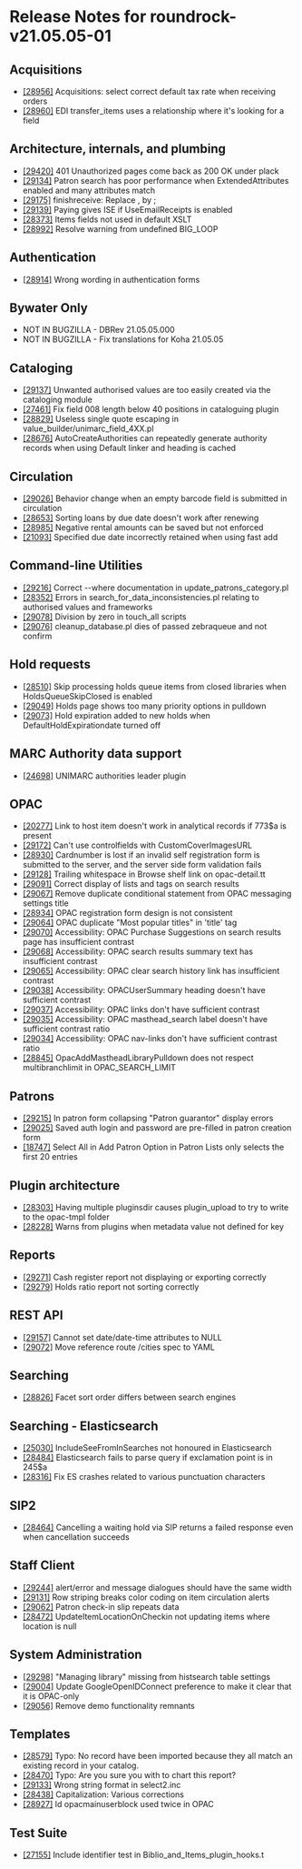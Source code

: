 
# Release Notes for roundrock-v21.05.05-01

## Acquisitions

- [[28956]](http://bugs.koha-community.org/bugzilla3/show_bug.cgi?id=28956) Acquisitions: select correct default tax rate when receiving orders
- [[28960]](http://bugs.koha-community.org/bugzilla3/show_bug.cgi?id=28960) EDI transfer_items uses a relationship where it's looking for a field

## Architecture, internals, and plumbing

- [[29420]](http://bugs.koha-community.org/bugzilla3/show_bug.cgi?id=29420) 401 Unauthorized pages come back as 200 OK under plack
- [[29134]](http://bugs.koha-community.org/bugzilla3/show_bug.cgi?id=29134) Patron search has poor performance when ExtendedAttributes enabled and many attributes match
- [[29175]](http://bugs.koha-community.org/bugzilla3/show_bug.cgi?id=29175) finishreceive: Replace , by ;
- [[29139]](http://bugs.koha-community.org/bugzilla3/show_bug.cgi?id=29139) Paying gives ISE if UseEmailReceipts is enabled
- [[28373]](http://bugs.koha-community.org/bugzilla3/show_bug.cgi?id=28373) Items fields not used in default XSLT
- [[28992]](http://bugs.koha-community.org/bugzilla3/show_bug.cgi?id=28992) Resolve warning from undefined BIG_LOOP

## Authentication

- [[28914]](http://bugs.koha-community.org/bugzilla3/show_bug.cgi?id=28914) Wrong wording in authentication forms

## Bywater Only

- NOT IN BUGZILLA - DBRev 21.05.05.000
- NOT IN BUGZILLA - Fix translations for Koha 21.05.05

## Cataloging

- [[29137]](http://bugs.koha-community.org/bugzilla3/show_bug.cgi?id=29137) Unwanted authorised values are too easily created via the cataloging module
- [[27461]](http://bugs.koha-community.org/bugzilla3/show_bug.cgi?id=27461) Fix field 008 length below 40 positions in cataloguing plugin
- [[28829]](http://bugs.koha-community.org/bugzilla3/show_bug.cgi?id=28829) Useless single quote escaping in value_builder/unimarc_field_4XX.pl
- [[28676]](http://bugs.koha-community.org/bugzilla3/show_bug.cgi?id=28676) AutoCreateAuthorities can repeatedly generate authority records when using Default linker and heading is cached

## Circulation

- [[29026]](http://bugs.koha-community.org/bugzilla3/show_bug.cgi?id=29026) Behavior change when an empty barcode field is submitted in circulation
- [[28653]](http://bugs.koha-community.org/bugzilla3/show_bug.cgi?id=28653) Sorting loans by due date doesn't work after renewing
- [[28985]](http://bugs.koha-community.org/bugzilla3/show_bug.cgi?id=28985) Negative rental amounts can be saved but not enforced
- [[21093]](http://bugs.koha-community.org/bugzilla3/show_bug.cgi?id=21093) Specified due date incorrectly retained when using fast add

## Command-line Utilities

- [[29216]](http://bugs.koha-community.org/bugzilla3/show_bug.cgi?id=29216) Correct --where documentation in update_patrons_category.pl
- [[28352]](http://bugs.koha-community.org/bugzilla3/show_bug.cgi?id=28352) Errors in search_for_data_inconsistencies.pl relating to authorised values and frameworks
- [[29078]](http://bugs.koha-community.org/bugzilla3/show_bug.cgi?id=29078) Division by zero in touch_all scripts
- [[29076]](http://bugs.koha-community.org/bugzilla3/show_bug.cgi?id=29076) cleanup_database.pl dies of passed zebraqueue and not confirm

## Hold requests

- [[28510]](http://bugs.koha-community.org/bugzilla3/show_bug.cgi?id=28510) Skip processing holds queue items from closed libraries when HoldsQueueSkipClosed is enabled
- [[29049]](http://bugs.koha-community.org/bugzilla3/show_bug.cgi?id=29049) Holds page shows too many priority options in pulldown
- [[29073]](http://bugs.koha-community.org/bugzilla3/show_bug.cgi?id=29073) Hold expiration added to new holds when DefaultHoldExpirationdate turned off

## MARC Authority data support

- [[24698]](http://bugs.koha-community.org/bugzilla3/show_bug.cgi?id=24698) UNIMARC authorities leader plugin

## OPAC

- [[20277]](http://bugs.koha-community.org/bugzilla3/show_bug.cgi?id=20277) Link to host item doesn't work in analytical records if 773$a is present
- [[29172]](http://bugs.koha-community.org/bugzilla3/show_bug.cgi?id=29172) Can't use controlfields with CustomCoverImagesURL
- [[28930]](http://bugs.koha-community.org/bugzilla3/show_bug.cgi?id=28930) Cardnumber is lost if an invalid self registration form is submitted to the server, and the server side form validation fails
- [[29128]](http://bugs.koha-community.org/bugzilla3/show_bug.cgi?id=29128) Trailing whitespace in Browse shelf link on opac-detail.tt
- [[29091]](http://bugs.koha-community.org/bugzilla3/show_bug.cgi?id=29091) Correct display of lists and tags on search results
- [[29067]](http://bugs.koha-community.org/bugzilla3/show_bug.cgi?id=29067) Remove duplicate conditional statement from OPAC messaging settings title
- [[28934]](http://bugs.koha-community.org/bugzilla3/show_bug.cgi?id=28934) OPAC registration form design is not consistent
- [[29064]](http://bugs.koha-community.org/bugzilla3/show_bug.cgi?id=29064) OPAC duplicate "Most popular titles" in 'title' tag
- [[29070]](http://bugs.koha-community.org/bugzilla3/show_bug.cgi?id=29070) Accessibility: OPAC Purchase Suggestions on search results page has insufficient contrast
- [[29068]](http://bugs.koha-community.org/bugzilla3/show_bug.cgi?id=29068) Accessibility: OPAC search results summary text has insufficient contrast
- [[29065]](http://bugs.koha-community.org/bugzilla3/show_bug.cgi?id=29065) Accessibility: OPAC clear search history link has insufficient contrast
- [[29038]](http://bugs.koha-community.org/bugzilla3/show_bug.cgi?id=29038) Accessibility: OPACUserSummary heading doesn't have sufficient contrast
- [[29037]](http://bugs.koha-community.org/bugzilla3/show_bug.cgi?id=29037) Accessibility: OPAC links don't have sufficient contrast
- [[29035]](http://bugs.koha-community.org/bugzilla3/show_bug.cgi?id=29035) Accessibility: OPAC masthead_search label doesn't have sufficient contrast ratio
- [[29034]](http://bugs.koha-community.org/bugzilla3/show_bug.cgi?id=29034) Accessibility: OPAC nav-links don't have sufficient contrast ratio
- [[28845]](http://bugs.koha-community.org/bugzilla3/show_bug.cgi?id=28845) OpacAddMastheadLibraryPulldown does not respect multibranchlimit in OPAC_SEARCH_LIMIT

## Patrons

- [[29215]](http://bugs.koha-community.org/bugzilla3/show_bug.cgi?id=29215) In patron form collapsing "Patron guarantor" display errors
- [[29025]](http://bugs.koha-community.org/bugzilla3/show_bug.cgi?id=29025) Saved auth login and password are pre-filled in patron creation form
- [[18747]](http://bugs.koha-community.org/bugzilla3/show_bug.cgi?id=18747) Select All in Add Patron Option in Patron Lists only selects the first 20 entries

## Plugin architecture

- [[28303]](http://bugs.koha-community.org/bugzilla3/show_bug.cgi?id=28303) Having multiple pluginsdir causes plugin_upload to try to write to the opac-tmpl folder
- [[28228]](http://bugs.koha-community.org/bugzilla3/show_bug.cgi?id=28228) Warns from plugins when metadata value not defined for key

## Reports

- [[29271]](http://bugs.koha-community.org/bugzilla3/show_bug.cgi?id=29271) Cash register report not displaying or exporting correctly
- [[29279]](http://bugs.koha-community.org/bugzilla3/show_bug.cgi?id=29279) Holds ratio report not sorting correctly

## REST API

- [[29157]](http://bugs.koha-community.org/bugzilla3/show_bug.cgi?id=29157) Cannot set date/date-time attributes to NULL
- [[29072]](http://bugs.koha-community.org/bugzilla3/show_bug.cgi?id=29072) Move reference route /cities spec to YAML

## Searching

- [[28826]](http://bugs.koha-community.org/bugzilla3/show_bug.cgi?id=28826) Facet sort order differs between search engines

## Searching - Elasticsearch

- [[25030]](http://bugs.koha-community.org/bugzilla3/show_bug.cgi?id=25030) IncludeSeeFromInSearches not honoured in Elasticsearch
- [[28484]](http://bugs.koha-community.org/bugzilla3/show_bug.cgi?id=28484) Elasticsearch fails to parse query if exclamation point is in 245$a
- [[28316]](http://bugs.koha-community.org/bugzilla3/show_bug.cgi?id=28316) Fix ES crashes related to various punctuation characters

## SIP2

- [[28464]](http://bugs.koha-community.org/bugzilla3/show_bug.cgi?id=28464) Cancelling a waiting hold via SIP returns a failed response even when cancellation succeeds

## Staff Client

- [[29244]](http://bugs.koha-community.org/bugzilla3/show_bug.cgi?id=29244) alert/error and message dialogues should have the same width
- [[29131]](http://bugs.koha-community.org/bugzilla3/show_bug.cgi?id=29131) Row striping breaks color coding on item circulation alerts
- [[29062]](http://bugs.koha-community.org/bugzilla3/show_bug.cgi?id=29062) Patron check-in slip repeats data
- [[28472]](http://bugs.koha-community.org/bugzilla3/show_bug.cgi?id=28472) UpdateItemLocationOnCheckin not updating items where location is null

## System Administration

- [[29298]](http://bugs.koha-community.org/bugzilla3/show_bug.cgi?id=29298) "Managing library" missing from histsearch table settings
- [[29004]](http://bugs.koha-community.org/bugzilla3/show_bug.cgi?id=29004) Update GoogleOpenIDConnect preference to make it clear that it is OPAC-only
- [[29056]](http://bugs.koha-community.org/bugzilla3/show_bug.cgi?id=29056) Remove demo functionality remnants

## Templates

- [[28579]](http://bugs.koha-community.org/bugzilla3/show_bug.cgi?id=28579) Typo: No record have been imported because they all match an existing record in your catalog.
- [[28470]](http://bugs.koha-community.org/bugzilla3/show_bug.cgi?id=28470) Typo: Are you sure you with to chart this report?
- [[29133]](http://bugs.koha-community.org/bugzilla3/show_bug.cgi?id=29133) Wrong string format in select2.inc
- [[28438]](http://bugs.koha-community.org/bugzilla3/show_bug.cgi?id=28438) Capitalization: Various corrections
- [[28927]](http://bugs.koha-community.org/bugzilla3/show_bug.cgi?id=28927) Id opacmainuserblock used twice in OPAC

## Test Suite

- [[27155]](http://bugs.koha-community.org/bugzilla3/show_bug.cgi?id=27155) Include identifier test in Biblio_and_Items_plugin_hooks.t



